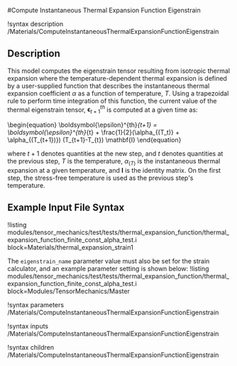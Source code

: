 #Compute Instantaneous Thermal Expansion Function Eigenstrain

!syntax description /Materials/ComputeInstantaneousThermalExpansionFunctionEigenstrain
## Description

This model computes the eigenstrain tensor resulting from isotropic thermal expansion where the temperature-dependent thermal expansion is defined by a user-supplied function that describes the instantaneous thermal expansion coefficient $\alpha$ as a function of temperature, $T$.  Using a trapezoidal rule to perform time integration of this function, the current value of the thermal eigenstrain tensor, $\boldsymbol{\epsilon}^{th}_{t+1}$ is computed at a given time as:

\begin{equation}
\boldsymbol{\epsilon}^{th}_{t+1} = \boldsymbol{\epsilon}^{th}_{t} + \frac{1}{2}(\alpha_{(T_t)} + \alpha_{(T_{t+1})}) (T_{t+1}-T_{t}) \mathbf{I}
\end{equation}

where $t+1$ denotes quantities at the new step, and $t$ denotes quantities at the previous step, $T$ is the temperature, $\alpha_{(T)}$ is the instantaneous thermal expansion at a given temperature, and $\mathbf{I}$ is the identity matrix. On the first step, the stress-free temperature is used as the previous step's temperature.

## Example Input File Syntax
!listing modules/tensor_mechanics/test/tests/thermal_expansion_function/thermal_expansion_function_finite_const_alpha_test.i block=Materials/thermal_expansion_strain1

The `eigenstrain_name` parameter value must also be set for the strain calculator, and an example parameter setting is shown below:
!listing modules/tensor_mechanics/test/tests/thermal_expansion_function/thermal_expansion_function_finite_const_alpha_test.i block=Modules/TensorMechanics/Master

!syntax parameters /Materials/ComputeInstantaneousThermalExpansionFunctionEigenstrain

!syntax inputs /Materials/ComputeInstantaneousThermalExpansionFunctionEigenstrain

!syntax children /Materials/ComputeInstantaneousThermalExpansionFunctionEigenstrain
